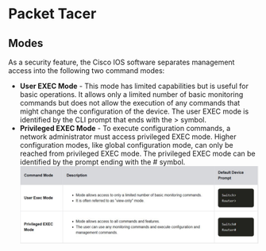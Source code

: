 # Packet Tacer

## Modes
As a security feature, the Cisco IOS software separates management access into the following two command modes:

  - **User EXEC Mode** - This mode has limited capabilities but is useful for basic operations. It allows only a limited number of basic monitoring commands but does not allow the execution of any commands that might change the configuration of the device. The user EXEC mode is identified by the CLI prompt that ends with the > symbol.
  - **Privileged EXEC Mode** - To execute configuration commands, a network administrator must access privileged EXEC mode. Higher configuration modes, like global configuration mode, can only be reached from privileged EXEC mode. The privileged EXEC mode can be identified by the prompt ending with the # symbol.
![image](https://github.com/chrysoprasus/Cyber-Patriot-Windows-Server/blob/main/images/modes.JPG)

